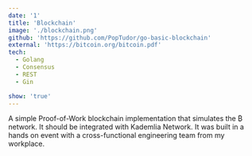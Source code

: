 ```yaml
---
date: '1'
title: 'Blockchain'
image: './blockchain.png'
github: 'https://github.com/PopTudor/go-basic-blockchain'
external: 'https://bitcoin.org/bitcoin.pdf'
tech:
  - Golang
  - Consensus
  - REST
  - Gin

show: 'true'
---
```


A simple Proof-of-Work blockchain implementation that simulates the ₿ network. It should be integrated with Kademlia Network.
It was built in a hands on event with a cross-functional engineering team from my workplace.

